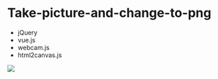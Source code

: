 # Take-picture-and-change-to-png

* jQuery
* vue.js
* webcam.js
* html2canvas.js

<img src="https://i.imgur.com/uGJgvUI.png"></img>

